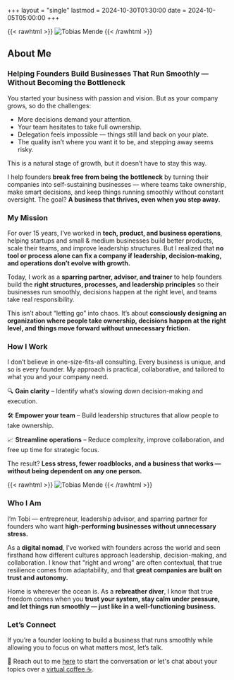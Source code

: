+++
layout = "single"
lastmod = 2024-10-30T01:30:00
date = 2024-10-05T05:00:00
+++

{{< rawhtml >}}
<img src="/img/tobi-speaker.jpeg" alt="Tobias Mende" class="float-end w-25 m-3 rounded">
{{< /rawhtml >}}

## About Me

### Helping Founders Build Businesses That Run Smoothly — Without Becoming the Bottleneck

You started your business with passion and vision. But as your company grows, so do the challenges:

- More decisions demand your attention.
- Your team hesitates to take full ownership.
- Delegation feels impossible — things still land back on your plate.
- The quality isn’t where you want it to be, and stepping away seems risky.

This is a natural stage of growth, but it doesn’t have to stay this way.

I help founders **break free from being the bottleneck** by turning their companies into self-sustaining businesses — where teams take ownership, make smart decisions, and keep things running smoothly without constant oversight. The goal? **A business that thrives, even when you step away.**

### My Mission

For over 15 years, I’ve worked in **tech, product, and business operations**, helping startups and small & medium businesses build better products, scale their teams, and improve leadership structures. But I realized that **no tool or process alone can fix a company if leadership, decision-making, and operations don’t evolve with growth.**

Today, I work as a **sparring partner, advisor, and trainer** to help founders build the **right structures, processes, and leadership principles** so their businesses run smoothly, decisions happen at the right level, and teams take real responsibility.

This isn’t about “letting go” into chaos. It’s about **consciously designing an organization where people take ownership, decisions happen at the right level, and things move forward without unnecessary friction.**

### How I Work

I don’t believe in one-size-fits-all consulting. Every business is unique, and so is every founder. My approach is practical, collaborative, and tailored to what you and your company need.

🔍 **Gain clarity** – Identify what’s slowing down decision-making and execution.

🛠️ **Empower your team** – Build leadership structures that allow people to take ownership.

📈 **Streamline operations** – Reduce complexity, improve collaboration, and free up time for strategic focus.

The result? **Less stress, fewer roadblocks, and a business that works — without being dependent on any one person.**


{{< rawhtml >}}
<img src="/img/tobi-rebreather.jpeg" alt="Tobias Mende" class="float-end w-25 m-3 rounded">
{{< /rawhtml >}}
### Who I Am

I’m Tobi — entrepreneur, leadership advisor, and sparring partner for founders who want **high-performing businesses without unnecessary stress.**

As a **digital nomad**, I’ve worked with founders across the world and seen firsthand how different cultures approach leadership, decision-making, and collaboration. I know that "right and wrong" are often contextual, that true resilience comes from adaptability, and that **great companies are built on trust and autonomy.**

Home is wherever the ocean is. As a **rebreather diver**, I know that true freedom comes when you **trust your system, stay calm under pressure, and let things run smoothly — just like in a well-functioning business.**

### Let’s Connect

If you’re a founder looking to build a business that runs smoothly while allowing you to focus on what matters most, let’s talk.

📩 Reach out to me [here](mailto:tobi@techunicorn.builders) to start the conversation or let's chat about your topics over a [virtual coffee ☕️](https://cal.com/tobiasmende/30min).

